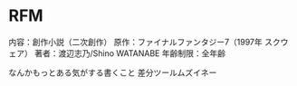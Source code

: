 # RFM

内容：創作小説（二次創作）
原作：ファイナルファンタジー7（1997年 スクウェア）
著者：渡辺志乃/Shino WATANABE
年齢制限：全年齢

なんかもっとある気がする書くこと
差分ツールムズイネー
